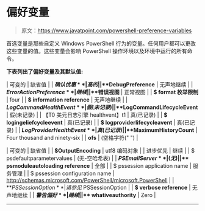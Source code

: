 # 偏好变量

> 原文：<https://www.javatpoint.com/powershell-preference-variables>

首选变量是那些自定义 Windows PowerShell 行为的变量。任何用户都可以更改这些变量的值。这些变量会影响 PowerShell 操作环境以及环境中运行的所有命令。

**下表列出了偏好变量及其默认值:**

| 可变的 | 缺省值 |
| **$确认优惠** | 高的 |
| **$DebugPreference** | 无声地继续 |
| **$ErrorActionPreference** | 继续 |
| **$错误视图** | 正常视图 |
| **$ format 枚举限制** | four |
| **$ information reference** | 无声地继续 |
| **$LogCommandHealthEvent** | 假(未记录) |
| **$LogCommandLifecycleEvent** | 假(未记录) |
| 【T0 美元日志引擎 healthvent】t1 | 真(已记录) |
| **$ logingeliefcycleevent** | 真(已记录) |
| **$ logproviderlifecycleavent** | 真(已记录) |
| **$LogProviderHealthEvent** | 真(已记录) |
| **$MaximumHistoryCount** | Four thousand and ninety-six |
| **ofs** | (空格字符(" ") |

| 可变的 | 缺省值 |
| **$OutputEncoding** | utf8 编码对象 |
| 进步优先 | 继续 |
| $ psdefaultparametervalues | (无-空哈希表) |
| **$PSEmailServer** | (无) |
| **$ psmoduleautoloading reference** | 全部 |
| $ pssession application name | 服务管理 |
| $ pssession configuration name | http://schemas.microsoft.com/PowerShell/microsoft.PowerShell |
| **$PSSessionOption** | 请参见$ PSSessionOption |
| **$ verbose reference** | 无声地继续 |
| **$警告偏好** | 继续 |
| **$ whativeauthority** | Zero |

* * *